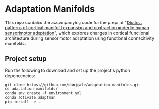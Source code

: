 # Adaptation Manifolds
This repo contains the accompanying code for the preprint "[Distinct patterns of cortical manifold expansion and contraction underlie human sensorimotor adaptation](https://www.biorxiv.org/content/10.1101/2022.06.09.495516v1)", which explores changes in cortical functional architecture during sensorimotor adaptation using functional connecitivity manifolds. 

## Project setup

Run the following to download and set up the project's python dependencies:

```
git clone https://github.com/danjgale/adaptation-manifolds.git
cd adaptation-manifolds/
conda env create -f environment.yml
conda activate adaptman
pip install -e .
```
